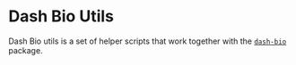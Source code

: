 # Dash Bio Utils

Dash Bio utils is a set of helper scripts that work together with the
[`dash-bio`](https://github.com/plotly/dash-bio) package.